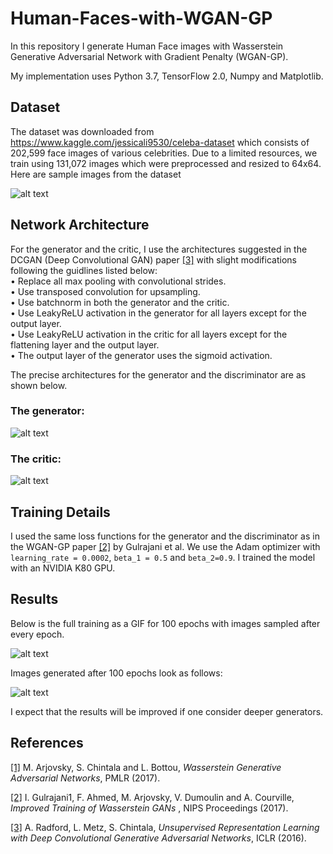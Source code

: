 # Human-Faces-with-WGAN-GP

In this repository I generate Human Face images with Wasserstein Generative Adversarial Network with Gradient Penalty (WGAN-GP).

My implementation uses Python 3.7, TensorFlow 2.0, Numpy and Matplotlib.

## Dataset

The dataset was downloaded from https://www.kaggle.com/jessicali9530/celeba-dataset which consists of 202,599 face images of various celebrities. Due to a limited resources, we train using 131,072 images which were preprocessed and resized to 64x64. Here are sample images from the dataset

![alt text](https://github.com/yernat-assylbekov/Human-Faces-with-WGAN-GP/blob/master/images/images_from_train_set.png?raw=true)

## Network Architecture

For the generator and the critic, I use the architectures suggested in the DCGAN (Deep Convolutional GAN) paper 
<a href="https://arxiv.org/pdf/1511.06434.pdf">[3]</a> with slight modifications following the guidlines listed below:<br>
• Replace all max pooling with convolutional strides.<br>
• Use transposed convolution for upsampling.<br>
• Use batchnorm in both the generator and the critic.<br>
• Use LeakyReLU activation in the generator for all layers except for the output layer.<br>
• Use LeakyReLU activation in the critic for all layers except for the flattening layer and the output layer.<br>
• The output layer of the generator uses the sigmoid activation.

The precise architectures for the generator and the discriminator are as shown below.<br>
### The generator:<br>
![alt text](https://github.com/yernat-assylbekov/Human-Faces-with-WGAN-GP/blob/master/images/generator_diagram.png?raw=true)<br>
### The critic:<br>
![alt text](https://github.com/yernat-assylbekov/Human-Faces-with-WGAN-GP/blob/master/images/critic_diagram.png?raw=true)

## Training Details

I used the same loss functions for the generator and the discriminator as in the WGAN-GP paper <a href="https://papers.nips.cc/paper/7159-improved-training-of-wasserstein-gans.pdf">[2]</a> by Gulrajani et al. We use the Adam optimizer with `learning_rate = 0.0002`, `beta_1 = 0.5` and `beta_2=0.9`. I trained the model with an NVIDIA K80 GPU.

## Results

Below is the full training as a GIF for 100 epochs with images sampled after every epoch.

![alt text](https://github.com/yernat-assylbekov/Human-Faces-with-WGAN-GP/blob/master/images/faces_generated.gif?raw=true)

Images generated after 100 epochs look as follows:

![alt text](https://github.com/yernat-assylbekov/Human-Faces-with-WGAN-GP/blob/master/images/image_at_epoch_100.png.png?raw=true)

I expect that the results will be improved if one consider deeper generators.

## References

<a href="http://proceedings.mlr.press/v70/arjovsky17a/arjovsky17a.pdf">[1]</a> M. Arjovsky, S. Chintala and L. Bottou, <i>Wasserstein Generative Adversarial Networks</i>, PMLR (2017).

<a href="https://papers.nips.cc/paper/7159-improved-training-of-wasserstein-gans.pdf">[2]</a> I. Gulrajani1, F. Ahmed, M. Arjovsky, V. Dumoulin and A. Courville, <i>Improved Training of Wasserstein GANs
</i>, NIPS Proceedings (2017).

<a href="https://arxiv.org/pdf/1511.06434.pdf">[3]</a> A. Radford, L. Metz, S. Chintala, <i>Unsupervised Representation Learning with Deep Convolutional Generative Adversarial Networks</i>, ICLR (2016).
